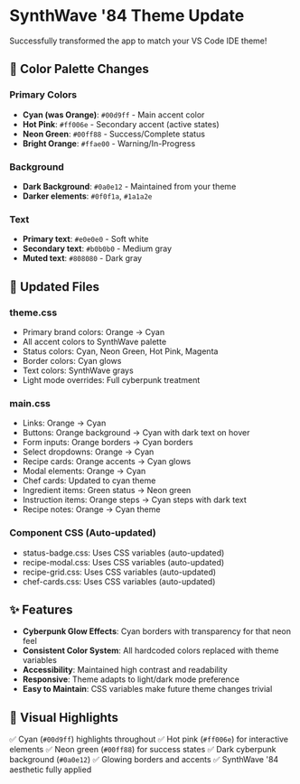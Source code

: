 # SynthWave '84 Theme Update

Successfully transformed the app to match your VS Code IDE theme!

## 🎨 Color Palette Changes

### Primary Colors
- **Cyan (was Orange)**: `#00d9ff` - Main accent color
- **Hot Pink**: `#ff006e` - Secondary accent (active states)
- **Neon Green**: `#00ff88` - Success/Complete status
- **Bright Orange**: `#ffae00` - Warning/In-Progress

### Background
- **Dark Background**: `#0a0e12` - Maintained from your theme
- **Darker elements**: `#0f0f1a`, `#1a1a2e`

### Text
- **Primary text**: `#e0e0e0` - Soft white
- **Secondary text**: `#b0b0b0` - Medium gray
- **Muted text**: `#808080` - Dark gray

## 🔄 Updated Files

### theme.css
- Primary brand colors: Orange → Cyan
- All accent colors to SynthWave palette
- Status colors: Cyan, Neon Green, Hot Pink, Magenta
- Border colors: Cyan glows
- Text colors: SynthWave grays
- Light mode overrides: Full cyberpunk treatment

### main.css
- Links: Orange → Cyan
- Buttons: Orange background → Cyan with dark text on hover
- Form inputs: Orange borders → Cyan borders
- Select dropdowns: Orange → Cyan
- Recipe cards: Orange accents → Cyan glows
- Modal elements: Orange → Cyan
- Chef cards: Updated to cyan theme
- Ingredient items: Green status → Neon green
- Instruction items: Orange steps → Cyan steps with dark text
- Recipe notes: Orange → Cyan theme

### Component CSS (Auto-updated)
- status-badge.css: Uses CSS variables (auto-updated)
- recipe-modal.css: Uses CSS variables (auto-updated)
- recipe-grid.css: Uses CSS variables (auto-updated)
- chef-cards.css: Uses CSS variables (auto-updated)

## ✨ Features

- **Cyberpunk Glow Effects**: Cyan borders with transparency for that neon feel
- **Consistent Color System**: All hardcoded colors replaced with theme variables
- **Accessibility**: Maintained high contrast and readability
- **Responsive**: Theme adapts to light/dark mode preference
- **Easy to Maintain**: CSS variables make future theme changes trivial

## 🎯 Visual Highlights

✅ Cyan (`#00d9ff`) highlights throughout
✅ Hot pink (`#ff006e`) for interactive elements
✅ Neon green (`#00ff88`) for success states
✅ Dark cyberpunk background (`#0a0e12`)
✅ Glowing borders and accents
✅ SynthWave '84 aesthetic fully applied

